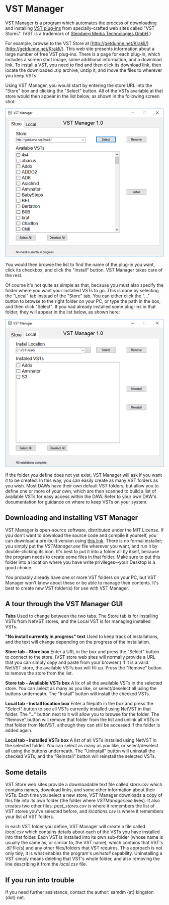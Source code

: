 # VST Manager #

VST Manager is a program which automates the process of downloading and installing [VST plug-ins](https://en.wikipedia.org/wiki/Virtual_Studio_Technology "VST plug-ins") from specially-crafted web sites called "VST Stores". (VST is a trademark of [Steinberg Media Technologies GmbH](https://www.steinberg.net "Steinberg").)

For example, browse to the VST Store at [http://getdunne.net/Krakli/](http://getdunne.net/Krakli/). This web site presents information about a large number of free VST plug-ins. There is a page for each plug-in, which includes a screen shot image, some additional information, and a download link. To install a VST, you need to find and then click its download link, then locate the downloaded .zip archive, unzip it, and move the files to wherever you keep VSTs.

Using VST Manager, you would start by entering the store URL into the "Store" box and clicking the "Select" button. All of the VSTs available at that store would then appear in the list below, as shown in the following screen shot:

![](img/ss1.png)

You would then browse the list to find the name of the plug-in you want, click its checkbox, and click the "Install" button. VST Manager takes care of the rest.

Of course it's not quite as simple as that, because you must also specify the folder where you want your installed VSTs to go. This is done by selecting the "Local" tab instead of the "Store" tab. You can either click the "..." button to browse to the right folder on your PC, or type the path in the box, and then click "Select". If you had already installed some plug-ins in that folder, they will appear in the list below, as shown here:

![](img/ss2.png)

If the folder you define does not yet exist, VST Manager will ask if you want it to be created. In this way, you can easily create as many VST folders as you wish. Most DAWs have their own default VST folders, but allow you to define one or more of your own, which are then scanned to build a list of available VSTs for easy access within the DAW. Refer to your own DAW's documentation for guidance on where to keep VSTs on your system.

## Downloading and installing VST Manager ##

VST Manager is open-source software, distributed under the MIT License. If you don't want to download the source code and compile it yourself, you can download a pre-built version using [this link](https://github.com/sdunnemucklow/VSTManager/blob/master/prebuilt/VSTManager.exe?raw=true). There is no formal installer; you simply put the *VSTManager.exe* file wherever you want, and run it by double-clicking its icon. It's best to put it into a folder all by itself, because the program needs to create some files in that folder. Make sure to put this folder into a location where you have write privileges--your Desktop is a good choice.

You probably already have one or more VST folders on your PC, but VST Manager won't know about these or be able to manage their contents. It's best to create new VST folder(s) for use with VST Manager.

## A tour through the VST Manager GUI ##

**Tabs**
Used to change between the two tabs. The Store tab is for installing VSTs from NetVST stores, and the Local VST is for managing installed VSTs.

**"No install currently in progress" text**
Used to keep track of installations, and the text will change depending on the progress of the installation.

**Store tab - Store box**
Enter a URL in the box and press the "Select" button to connect to the store. (VST store  web sites will normally provide a URL that you can simply copy and paste from your browser.) If it is a valid NetVST store, the available VSTs box will fill up. Press the "Remove" button to remove the store from the list.

**Store tab - Available VSTs box**
A lix of all the available VSTs in the selected store. You can select as many as you like, or select/deselect all using the buttons underneath. The "Install" button will install the checked VSTs.

**Local tab - Install location box**
Enter a filepath in the box and press the "Select" button to see all VSTs currently installed using NetVST in that folder. The "..." button next to it will allow you to browse for the folder. The "Remove" 
button will remove that folder from the list and unlink all VSTs in that folder from NetVST, although they can still be accessed if the folder is added again.

**Local tab - Installed VSTs box**
A list of all VSTs installed using NetVST in the selected folder. You can select as many as you like, or select/deselect all using the buttons underneath. The "Uninstall" button will uninstall the checked VSTs, and the "Reinstall" button will reinstall the selected VSTs.

## Some details ##

VST Store web sites provide a downloadable text file called *store.csv* which contains names, download links, and some other information about their VSTs. Each time you select a new store, VST Manager downloads a copy of this file into its own folder (the folder where *VSTManager.exe* lives). It also creates two other files: *past_stores.csv* is where it remembers the list of VST stores you've selected before, and *locations.csv* is where it remembers your list of VST folders.

In each VST folder you define, VST Manager will create a file called *local.csv* which contains details about each of the VSTs you have installed into that folder. Each VST is installed into its own sub-folder (whose name is usually the same as, or similar to, the VST name), which contains that VST's *.dll* file(s) and any other files/folders that VST requires. This approach is not only tidy; it is what enables the program's *uninstall* capability. Uninstalling a VST simply means deleting that VST's whole folder, and also removing the line describing it from the *local.csv* file.

## If you run into trouble ##

If you need further assistance, contact the author: samdm {at} kingston {dot} net.
